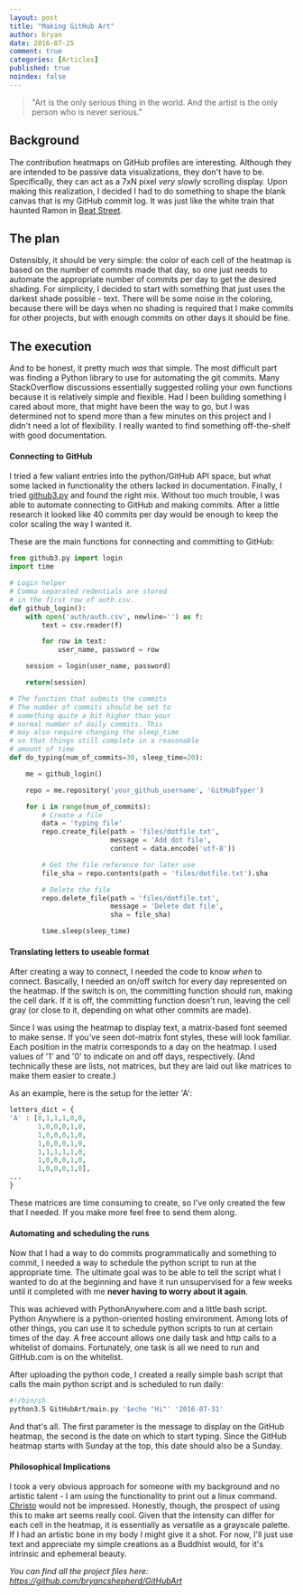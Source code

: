 ```yaml
---
layout: post
title: "Making GitHub Art"
author: bryan
date: 2016-07-25
comment: true
categories: [Articles]
published: true
noindex: false
---
```


>"Art is the only serious thing in the world. And the artist is the only person who is never serious."


## Background
The contribution heatmaps on GitHub profiles are interesting. Although they are intended to be passive data visualizations, they don't have to be. Specifically, they can act as a 7xN pixel *very slowly* scrolling display. Upon making this realization, I decided I had to do something to shape the blank canvas that is my GitHub commit log. It was just like the white train that haunted Ramon in [Beat Street](https://en.wikipedia.org/wiki/Beat_Street).

## The plan
Ostensibly, it should be very simple: the color of each cell of the heatmap is based on the number of commits made that day, so one just needs to automate the appropriate number of commits per day to get the desired shading. For simplicity, I decided to start with something that just uses the darkest shade possible - text. There will be some noise in the coloring, because there will be days when no shading is required that I make commits for other projects, but with enough commits on other days it should be fine.

## The execution
And to be honest, it pretty much *was* that simple. The most difficult part was finding a Python library to use for automating the git commits. Many StackOverflow discussions essentially suggested rolling your own functions because it is relatively simple and flexible. Had I been building something I cared about more, that might have been the way to go, but I was determined not to spend more than a few minutes on this project and I didn't need a lot of flexibility. I really wanted to find something off-the-shelf with good documentation.

#### Connecting to GitHub
I tried a few valiant entries into the python/GitHub API space, but what some lacked in functionality the others lacked in documentation. Finally, I tried [github3.py](https://github3.readthedocs.io/en/develop/) and found the right mix. Without too much trouble, I was able to automate connecting to GitHub and making commits. After a little research it looked like 40 commits per day would be enough to keep the color scaling the way I wanted it.

These are the main functions for connecting and committing to GitHub:

```python
from github3.py import login
import time

# Login helper
# Comma separated redentials are stored
# in the first row of auth.csv.
def github_login():
    with open('auth/auth.csv', newline='') as f:
        text = csv.reader(f)

        for row in text:
            user_name, password = row

    session = login(user_name, password)

    return(session)

# The function that submits the commits
# The number of commits should be set to
# something quite a bit higher than your
# normal number of daily commits. This
# may also require changing the sleep_time
# so that things still complete in a reasonable
# amount of time
def do_typing(num_of_commits=30, sleep_time=20):

    me = github_login()

    repo = me.repository('your_github_username', 'GitHubTyper')

    for i in range(num_of_commits):
        # Create a file
        data = 'typing file'
        repo.create_file(path = 'files/dotfile.txt',
                         message = 'Add dot file',
                         content = data.encode('utf-8'))

        # Get the file reference for later use
        file_sha = repo.contents(path = 'files/dotfile.txt').sha

        # Delete the file
        repo.delete_file(path = 'files/dotfile.txt',
                         message = 'Delete dot file',
                         sha = file_sha)

        time.sleep(sleep_time)
```

#### Translating letters to useable format

After creating a way to connect, I needed the code to know *when* to connect. Basically, I needed an on/off switch for every day represented on the heatmap. If the switch is on, the committing function should run, making the cell dark. If it is off, the committing function doesn't run, leaving the cell gray (or close to it, depending on what other commits are made).

Since I was using the heatmap to display text, a matrix-based font seemed to make sense. If you've seen dot-matrix font styles, these will look familiar. Each position in the matrix corresponds to a day on the heatmap. I used values of '1' and '0' to indicate on and off days, respectively. (And technically these are lists, not matrices, but they are laid out like matrices to make them easier to create.)

As an example, here is the setup for the letter 'A':
``` python
letters_dict = {
'A' : [0,1,1,1,0,0,
       1,0,0,0,1,0,
       1,0,0,0,1,0,
       1,0,0,0,1,0,
       1,1,1,1,1,0,
       1,0,0,0,1,0,
       1,0,0,0,1,0],
...
}
```
These matrices are time consuming to create, so I've only created the few that I needed. If you make more feel free to send them along.

#### Automating and scheduling the runs
Now that I had a way to do commits programmatically and something to commit, I needed a way to schedule the python script to run at the appropriate time. The ultimate goal was to be able to tell the script what I wanted to do at the beginning and have it run unsupervised for a few weeks until it completed with me __never having to worry about it again__.

This was achieved with PythonAnywhere.com and a little bash script. Python Anywhere is a python-oriented hosting environment. Among lots of other things, you can use it to schedule python scripts to run at certain times of the day. A free account allows one daily task and http calls to a whitelist of domains. Fortunately, one task is all we need to run and GitHub.com is on the whitelist.

After uploading the python code, I created a really simple bash script that calls the main python script and is scheduled to run daily:
``` sh
#!/bin/sh
python3.5 GitHubArt/main.py '$echo "Hi"' '2016-07-31'
```

And that's all. The first parameter is the message to display on the GitHub heatmap, the second is the date on which to start typing. Since the GitHub heatmap starts with Sunday at the top, this date should also be a Sunday.

#### Philosophical Implications
I took a very obvious approach for someone with my background and no artistic talent - I am using the functionality to print out a linux command. [Christo](https://en.wikipedia.org/wiki/Christo_and_Jeanne-Claude) would not be impressed. Honestly, though, the prospect of using this to make art seems really cool. Given that the intensity can differ for each cell in the heatmap, it is essentially as versatile as a grayscale palette. If I had an artistic bone in my body I might give it a shot. For now, I'll just use text and appreciate my simple creations as a Buddhist would, for it's intrinsic and ephemeral beauty.

*You can find all the project files here:
https://github.com/bryancshepherd/GitHubArt*
